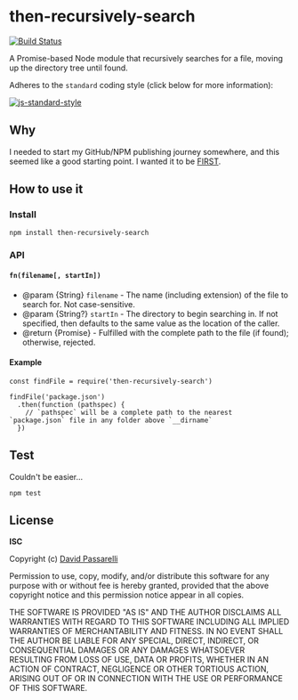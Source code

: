 # then-recursively-search

[![Build Status](https://travis-ci.com/DPassarelli/then-recursively-search.svg?branch=master)](https://travis-ci.com/DPassarelli/then-recursively-search)


A Promise-based Node module that recursively searches for a file, moving up the directory tree until found.

Adheres to the `standard` coding style (click below for more information):

[![js-standard-style](https://cdn.rawgit.com/feross/standard/master/badge.svg)](https://github.com/feross/standard#javascript-standard-style)


## Why

I needed to start my GitHub/NPM publishing journey somewhere, and this seemed like a good starting point. I wanted it to be [FIRST](https://addyosmani.com/first/).


## How to use it

### Install

```
npm install then-recursively-search
```


### API

#### `fn(filename[, startIn])`

* @param {String} `filename` - The name (including extension) of the file to search for. Not case-sensitive.
* @param {String?} `startIn` - The directory to begin searching in. If not specified, then defaults to the same value as the location of the caller.
* @return {Promise} - Fulfilled with the complete path to the file (if found); otherwise, rejected.


#### Example

```
const findFile = require('then-recursively-search')

findFile('package.json')
  .then(function (pathspec) {
    // `pathspec` will be a complete path to the nearest `package.json` file in any folder above `__dirname`
  })
```


## Test

Couldn't be easier...

```
npm test
```


## License

**ISC**

Copyright (c) [David Passarelli](mailto:dpassarelli@camelotcg.com)

Permission to use, copy, modify, and/or distribute this software for any purpose with or without fee is hereby granted, provided that the above copyright notice and this permission notice appear in all copies.

THE SOFTWARE IS PROVIDED "AS IS" AND THE AUTHOR DISCLAIMS ALL WARRANTIES WITH REGARD TO THIS SOFTWARE INCLUDING ALL IMPLIED WARRANTIES OF MERCHANTABILITY AND FITNESS. IN NO EVENT SHALL THE AUTHOR BE LIABLE FOR ANY SPECIAL, DIRECT, INDIRECT, OR CONSEQUENTIAL DAMAGES OR ANY DAMAGES WHATSOEVER RESULTING FROM LOSS OF USE, DATA OR PROFITS, WHETHER IN AN ACTION OF CONTRACT, NEGLIGENCE OR OTHER TORTIOUS ACTION, ARISING OUT OF OR IN CONNECTION WITH THE USE OR PERFORMANCE OF THIS SOFTWARE.
